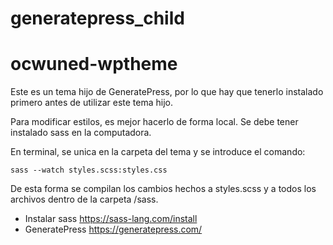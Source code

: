 # generatepress_child
# ocwuned-wptheme

Este es un tema hijo de GeneratePress, por lo que hay que tenerlo instalado primero antes de utilizar este tema hijo.

Para modificar estilos, es mejor hacerlo de forma local. Se debe tener instalado sass en la computadora.

En terminal, se unica en la carpeta del tema y se introduce el comando:

```sass --watch styles.scss:styles.css```

De esta forma se compilan los cambios hechos a styles.scss y a todos los archivos dentro de la carpeta /sass.

- Instalar sass https://sass-lang.com/install
- GeneratePress https://generatepress.com/

